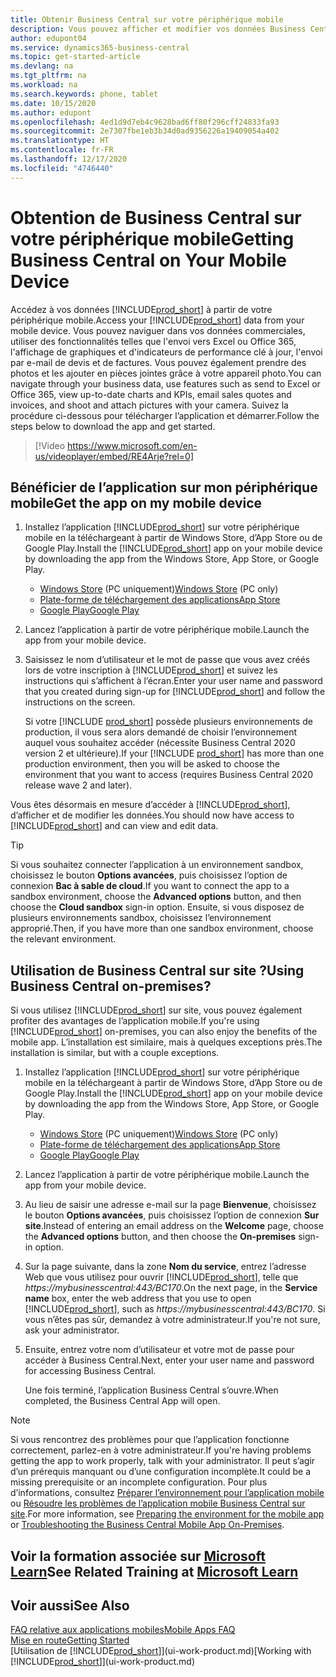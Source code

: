 ```yaml
---
title: Obtenir Business Central sur votre périphérique mobile
description: Vous pouvez afficher et modifier vos données Business Central sur votre téléphone ou tablette.
author: edupont04
ms.service: dynamics365-business-central
ms.topic: get-started-article
ms.devlang: na
ms.tgt_pltfrm: na
ms.workload: na
ms.search.keywords: phone, tablet
ms.date: 10/15/2020
ms.author: edupont
ms.openlocfilehash: 4ed1d9d7eb4c9628bad6ff80f296cff24833fa93
ms.sourcegitcommit: 2e7307fbe1eb3b34d0ad9356226a19409054a402
ms.translationtype: HT
ms.contentlocale: fr-FR
ms.lasthandoff: 12/17/2020
ms.locfileid: "4746440"
---
```

# <a name="getting-business-central-on-your-mobile-device"></a><span data-ttu-id="d8895-103">Obtention de Business Central sur votre périphérique mobile</span><span class="sxs-lookup"><span data-stu-id="d8895-103">Getting Business Central on Your Mobile Device</span></span>

<span data-ttu-id="d8895-104">Accédez à vos données [!INCLUDE[prod_short](includes/prod_short.md)] à partir de votre périphérique mobile.</span><span class="sxs-lookup"><span data-stu-id="d8895-104">Access your [!INCLUDE[prod_short](includes/prod_short.md)] data from your mobile device.</span></span> <span data-ttu-id="d8895-105">Vous pouvez naviguer dans vos données commerciales, utiliser des fonctionnalités telles que l'envoi vers Excel ou Office 365, l'affichage de graphiques et d'indicateurs de performance clé à jour, l'envoi par e-mail de devis et de factures. Vous pouvez également prendre des photos et les ajouter en pièces jointes grâce à votre appareil photo.</span><span class="sxs-lookup"><span data-stu-id="d8895-105">You can navigate through your business data, use features such as send to Excel or Office 365, view up-to-date charts and KPIs, email sales quotes and invoices, and shoot and attach pictures with your camera.</span></span> <span data-ttu-id="d8895-106">Suivez la procédure ci-dessous pour télécharger l’application et démarrer.</span><span class="sxs-lookup"><span data-stu-id="d8895-106">Follow the steps below to download the app and get started.</span></span>

> [!Video https://www.microsoft.com/en-us/videoplayer/embed/RE4Arje?rel=0]

## <a name="get-the-app-on-my-mobile-device"></a><span data-ttu-id="d8895-107">Bénéficier de l’application sur mon périphérique mobile</span><span class="sxs-lookup"><span data-stu-id="d8895-107">Get the app on my mobile device</span></span>

1. <span data-ttu-id="d8895-108">Installez l’application [!INCLUDE[prod_short](includes/prod_short.md)] sur votre périphérique mobile en la téléchargeant à partir de Windows Store, d’App Store ou de Google Play.</span><span class="sxs-lookup"><span data-stu-id="d8895-108">Install the [!INCLUDE[prod_short](includes/prod_short.md)] app on your mobile device by downloading the app from the Windows Store, App Store, or Google Play.</span></span>  

   - <span data-ttu-id="d8895-109">[Windows Store](https://go.microsoft.com/fwlink/?LinkId=734848) (PC uniquement)</span><span class="sxs-lookup"><span data-stu-id="d8895-109">[Windows Store](https://go.microsoft.com/fwlink/?LinkId=734848) (PC only)</span></span>
   - [<span data-ttu-id="d8895-110">Plate-forme de téléchargement des applications</span><span class="sxs-lookup"><span data-stu-id="d8895-110">App Store</span></span>](https://go.microsoft.com/fwlink/?LinkId=734847)
   - [<span data-ttu-id="d8895-111">Google Play</span><span class="sxs-lookup"><span data-stu-id="d8895-111">Google Play</span></span>](https://go.microsoft.com/fwlink/?LinkId=734849)
2. <span data-ttu-id="d8895-112">Lancez l’application à partir de votre périphérique mobile.</span><span class="sxs-lookup"><span data-stu-id="d8895-112">Launch the app from your mobile device.</span></span>
3. <span data-ttu-id="d8895-113">Saisissez le nom d’utilisateur et le mot de passe que vous avez créés lors de votre inscription à [!INCLUDE[prod_short](includes/prod_short.md)] et suivez les instructions qui s’affichent à l’écran.</span><span class="sxs-lookup"><span data-stu-id="d8895-113">Enter your user name and password that you created during sign-up for [!INCLUDE[prod_short](includes/prod_short.md)] and follow the instructions on the screen.</span></span>

    <span data-ttu-id="d8895-114">Si votre [!INCLUDE [prod_short](includes/prod_short.md)] possède plusieurs environnements de production, il vous sera alors demandé de choisir l’environnement auquel vous souhaitez accéder (nécessite Business Central 2020 version 2 et ultérieure).</span><span class="sxs-lookup"><span data-stu-id="d8895-114">If your [!INCLUDE [prod_short](includes/prod_short.md)] has more than one production environment, then you will be asked to choose the environment that you want to access (requires Business Central 2020 release wave 2 and later).</span></span>

<span data-ttu-id="d8895-115">Vous êtes désormais en mesure d’accéder à [!INCLUDE[prod_short](includes/prod_short.md)], d’afficher et de modifier les données.</span><span class="sxs-lookup"><span data-stu-id="d8895-115">You should now have access to [!INCLUDE[prod_short](includes/prod_short.md)] and can view and edit data.</span></span>  

> [!TIP]
> <span data-ttu-id="d8895-116">Si vous souhaitez connecter l’application à un environnement sandbox, choisissez le bouton **Options avancées**, puis choisissez l’option de connexion **Bac à sable de cloud**.</span><span class="sxs-lookup"><span data-stu-id="d8895-116">If you want to connect the app to a sandbox environment, choose the **Advanced options** button, and then choose the **Cloud sandbox** sign-in option.</span></span> <span data-ttu-id="d8895-117">Ensuite, si vous disposez de plusieurs environnements sandbox, choisissez l’environnement approprié.</span><span class="sxs-lookup"><span data-stu-id="d8895-117">Then, if you have more than one sandbox environment, choose the relevant environment.</span></span>

## <a name="using-business-central-on-premises"></a><span data-ttu-id="d8895-118">Utilisation de Business Central sur site ?</span><span class="sxs-lookup"><span data-stu-id="d8895-118">Using Business Central on-premises?</span></span>

<span data-ttu-id="d8895-119">Si vous utilisez [!INCLUDE[prod_short](includes/prod_short.md)] sur site, vous pouvez également profiter des avantages de l’application mobile.</span><span class="sxs-lookup"><span data-stu-id="d8895-119">If you're using [!INCLUDE[prod_short](includes/prod_short.md)] on-premises, you can also enjoy the benefits of the mobile app.</span></span> <span data-ttu-id="d8895-120">L’installation est similaire, mais à quelques exceptions près.</span><span class="sxs-lookup"><span data-stu-id="d8895-120">The installation is similar, but with a couple exceptions.</span></span>

1. <span data-ttu-id="d8895-121">Installez l’application [!INCLUDE[prod_short](includes/prod_short.md)] sur votre périphérique mobile en la téléchargeant à partir de Windows Store, d’App Store ou de Google Play.</span><span class="sxs-lookup"><span data-stu-id="d8895-121">Install the [!INCLUDE[prod_short](includes/prod_short.md)] app on your mobile device by downloading the app from the Windows Store, App Store, or Google Play.</span></span>  

   - <span data-ttu-id="d8895-122">[Windows Store](https://go.microsoft.com/fwlink/?LinkId=734848) (PC uniquement)</span><span class="sxs-lookup"><span data-stu-id="d8895-122">[Windows Store](https://go.microsoft.com/fwlink/?LinkId=734848) (PC only)</span></span>
   - [<span data-ttu-id="d8895-123">Plate-forme de téléchargement des applications</span><span class="sxs-lookup"><span data-stu-id="d8895-123">App Store</span></span>](https://go.microsoft.com/fwlink/?LinkId=734847)
   - [<span data-ttu-id="d8895-124">Google Play</span><span class="sxs-lookup"><span data-stu-id="d8895-124">Google Play</span></span>](https://go.microsoft.com/fwlink/?LinkId=734849)
2. <span data-ttu-id="d8895-125">Lancez l’application à partir de votre périphérique mobile.</span><span class="sxs-lookup"><span data-stu-id="d8895-125">Launch the app from your mobile device.</span></span>
3. <span data-ttu-id="d8895-126">Au lieu de saisir une adresse e-mail sur la page **Bienvenue**, choisissez le bouton **Options avancées**, puis choisissez l’option de connexion **Sur site**.</span><span class="sxs-lookup"><span data-stu-id="d8895-126">Instead of entering an email address on the **Welcome** page, choose the **Advanced options** button, and then choose the **On-premises** sign-in option.</span></span>
4. <span data-ttu-id="d8895-127">Sur la page suivante, dans la zone **Nom du service**, entrez l’adresse Web que vous utilisez pour ouvrir [!INCLUDE[prod_short](includes/prod_short.md)], telle que *https://mybusinesscentral:443/BC170*.</span><span class="sxs-lookup"><span data-stu-id="d8895-127">On the next page, in the **Service name** box, enter the web address that you use to open [!INCLUDE[prod_short](includes/prod_short.md)], such as *https://mybusinesscentral:443/BC170*.</span></span> <span data-ttu-id="d8895-128">Si vous n’êtes pas sûr, demandez à votre administrateur.</span><span class="sxs-lookup"><span data-stu-id="d8895-128">If you're not sure, ask your administrator.</span></span>
5. <span data-ttu-id="d8895-129">Ensuite, entrez votre nom d’utilisateur et votre mot de passe pour accéder à Business Central.</span><span class="sxs-lookup"><span data-stu-id="d8895-129">Next, enter your user name and password for accessing Business Central.</span></span>

   <span data-ttu-id="d8895-130">Une fois terminé, l’application Business Central s’ouvre.</span><span class="sxs-lookup"><span data-stu-id="d8895-130">When completed, the Business Central App will open.</span></span>

> [!NOTE]
> <span data-ttu-id="d8895-131">Si vous rencontrez des problèmes pour que l’application fonctionne correctement, parlez-en à votre administrateur.</span><span class="sxs-lookup"><span data-stu-id="d8895-131">If you're having problems getting the app to work properly, talk with your administrator.</span></span> <span data-ttu-id="d8895-132">Il peut s’agir d’un prérequis manquant ou d’une configuration incomplète.</span><span class="sxs-lookup"><span data-stu-id="d8895-132">It could be a missing prerequisite or an incomplete configuration.</span></span> <span data-ttu-id="d8895-133">Pour plus d’informations, consultez [Préparer l’environnement pour l’application mobile](/dynamics365/business-central/dev-itpro/deployment/install-business-central-app#prereqs) ou [Résoudre les problèmes de l’application mobile Business Central sur site](/dynamics365/business-central/dev-itpro/developer/devenv-troubleshooting-the-mobile-app).</span><span class="sxs-lookup"><span data-stu-id="d8895-133">For more information, see  [Preparing the environment for the mobile app](/dynamics365/business-central/dev-itpro/deployment/install-business-central-app#prereqs) or [Troubleshooting the Business Central Mobile App On-Premises](/dynamics365/business-central/dev-itpro/developer/devenv-troubleshooting-the-mobile-app).</span></span>

## <a name="see-related-training-at-microsoft-learn"></a><span data-ttu-id="d8895-134">Voir la formation associée sur [Microsoft Learn](/learn/modules/alternative-interfaces-dynamics-365-business-central/index)</span><span class="sxs-lookup"><span data-stu-id="d8895-134">See Related Training at [Microsoft Learn](/learn/modules/alternative-interfaces-dynamics-365-business-central/index)</span></span>

## <a name="see-also"></a><span data-ttu-id="d8895-135">Voir aussi</span><span class="sxs-lookup"><span data-stu-id="d8895-135">See Also</span></span>

[<span data-ttu-id="d8895-136">FAQ relative aux applications mobiles</span><span class="sxs-lookup"><span data-stu-id="d8895-136">Mobile Apps FAQ</span></span>](ui-mobile-faq.md)  
[<span data-ttu-id="d8895-137">Mise en route</span><span class="sxs-lookup"><span data-stu-id="d8895-137">Getting Started</span></span>](product-get-started.md)  
<span data-ttu-id="d8895-138">[Utilisation de [!INCLUDE[prod_short](includes/prod_short.md)]](ui-work-product.md)</span><span class="sxs-lookup"><span data-stu-id="d8895-138">[Working with [!INCLUDE[prod_short](includes/prod_short.md)]](ui-work-product.md)</span></span>  
